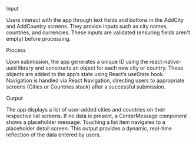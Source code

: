 Input

Users interact with the app through text fields and buttons in the AddCity and AddCountry screens. They provide inputs such as city names, countries, and currencies. These inputs are validated (ensuring fields aren't empty) before processing.

Process

Upon submission, the app generates a unique ID using the react-native-uuid library and constructs an object for each new city or country. These objects are added to the app’s state using React’s useState hook. Navigation is handled via React Navigation, directing users to appropriate screens (Cities or Countries stack) after a successful submission.

Output

The app displays a list of user-added cities and countries on their respective list screens. If no data is present, a CenterMessage component shows a placeholder message. Touching a list item navigates to a placeholder detail screen. This output provides a dynamic, real-time reflection of the data entered by users.
